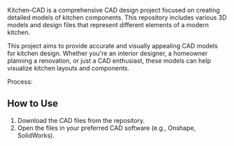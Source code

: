 Kitchen-CAD is a comprehensive CAD design project focused on creating detailed models of kitchen components.
This repository includes various 3D models and design files that represent different elements of a modern kitchen.

This project aims to provide accurate and visually appealing CAD models for kitchen design. 
Whether you're an interior designer, a homeowner planning a renovation, or just a CAD enthusiast, these models can help visualize kitchen layouts and components.

Process:

## How to Use
1. Download the CAD files from the repository.
2. Open the files in your preferred CAD software (e.g., Onshape, SolidWorks).
